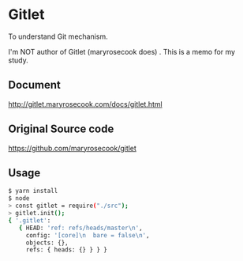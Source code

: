 # Gitlet

To understand Git mechanism.

I'm NOT author of Gitlet (maryrosecook does) .
This is a memo for my study.

## Document

<http://gitlet.maryrosecook.com/docs/gitlet.html>

## Original Source code

<https://github.com/maryrosecook/gitlet>

## Usage

```bash
$ yarn install
$ node
> const gitlet = require("./src");
> gitlet.init();
{ '.gitlet':
   { HEAD: 'ref: refs/heads/master\n',
     config: '[core]\n  bare = false\n',
     objects: {},
     refs: { heads: {} } } }
```
